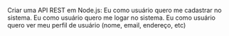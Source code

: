 Criar uma API REST em Node.js:
Eu como usuário quero me cadastrar no sistema.
Eu como usuário quero me logar no sistema.
Eu como usuário quero ver meu perfil de usuário (nome, email, endereço, etc)

